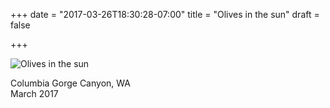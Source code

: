 +++
date = "2017-03-26T18:30:28-07:00"
title = "Olives in the sun"
draft = false

+++

![Olives in the sun](/img/DSCF6689.jpg)

Columbia Gorge Canyon, WA<br>
March 2017
